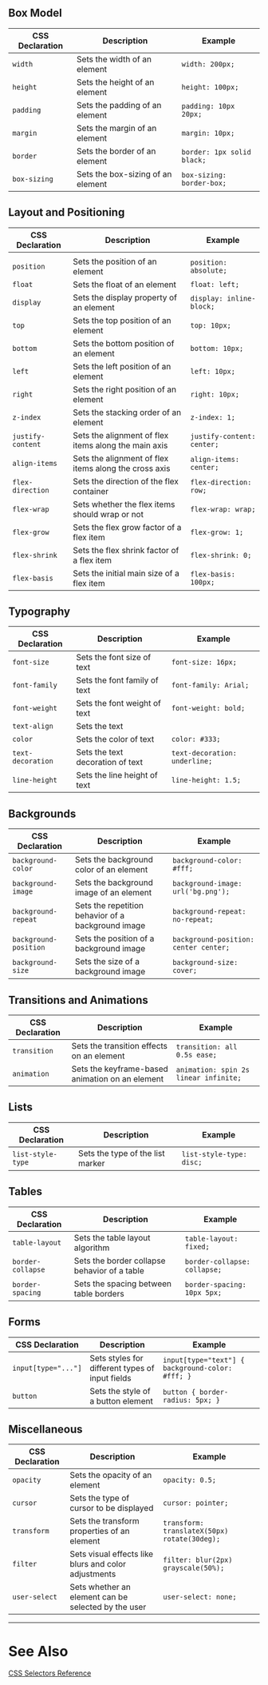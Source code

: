 
## Box Model
| CSS Declaration | Description                       | Example                    |
| --------------- | --------------------------------- | -------------------------- |
| `width`         | Sets the width of an element      | `width: 200px;`            |
| `height`        | Sets the height of an element     | `height: 100px;`           |
| `padding`       | Sets the padding of an element    | `padding: 10px 20px;`      |
| `margin`        | Sets the margin of an element     | `margin: 10px;`            |
| `border`        | Sets the border of an element     | `border: 1px solid black;` |
| `box-sizing`    | Sets the box-sizing of an element | `box-sizing: border-box;`  |

## Layout and Positioning
| CSS Declaration   | Description                                           | Example                    |
| ----------------- | ----------------------------------------------------- | -------------------------- |
|                   |                                                       |                            |
| `position`        | Sets the position of an element                       | `position: absolute;`      |
| `float`           | Sets the float of an element                          | `float: left;`             |
| `display`         | Sets the display property of an element               | `display: inline-block;`   |
| `top`             | Sets the top position of an element                   | `top: 10px;`               |
| `bottom`          | Sets the bottom position of an element                | `bottom: 10px;`            |
| `left`            | Sets the left position of an element                  | `left: 10px;`              |
| `right`           | Sets the right position of an element                 | `right: 10px;`             |
| `z-index`         | Sets the stacking order of an element                 | `z-index: 1;`              |
| `justify-content` | Sets the alignment of flex items along the main axis  | `justify-content: center;` |
| `align-items`     | Sets the alignment of flex items along the cross axis | `align-items: center;`     |
| `flex-direction`  | Sets the direction of the flex container              | `flex-direction: row;`     |
| `flex-wrap`       | Sets whether the flex items should wrap or not        | `flex-wrap: wrap;`         |
| `flex-grow`       | Sets the flex grow factor of a flex item              | `flex-grow: 1;`            |
| `flex-shrink`     | Sets the flex shrink factor of a flex item            | `flex-shrink: 0;`          |
| `flex-basis`      | Sets the initial main size of a flex item             | `flex-basis: 100px;`       |

## Typography
| CSS Declaration   | Description                      | Example                       |
| ----------------- | -------------------------------- | ----------------------------- |
| `font-size`       | Sets the font size of text       | `font-size: 16px;`            |
| `font-family`     | Sets the font family of text     | `font-family: Arial;`         |
| `font-weight`     | Sets the font weight of text     | `font-weight: bold;`          |
| `text-align`      | Sets the text                    |                               |
| `color`           | Sets the color of text           | `color: #333;`                |
| `text-decoration` | Sets the text decoration of text | `text-decoration: underline;` |
| `line-height`     | Sets the line height of text     | `line-height: 1.5;`           |

## Backgrounds
| CSS Declaration       | Description                                        | Example                               |
| --------------------- | -------------------------------------------------- | ------------------------------------- |
| `background-color`    | Sets the background color of an element            | `background-color: #fff;`             |
| `background-image`    | Sets the background image of an element            | `background-image: url('bg.png');`    |
| `background-repeat`   | Sets the repetition behavior of a background image | `background-repeat: no-repeat;`       |
| `background-position` | Sets the position of a background image            | `background-position: center center;` |
| `background-size`     | Sets the size of a background image                | `background-size: cover;`             |

## Transitions and Animations
| CSS Declaration | Description                                     | Example                               |
| --------------- | ----------------------------------------------- | ------------------------------------- |
| `transition`    | Sets the transition effects on an element       | `transition: all 0.5s ease;`          |
| `animation`     | Sets the keyframe-based animation on an element | `animation: spin 2s linear infinite;` |

## Lists
| CSS Declaration   | Description                      | Example                  |
| ----------------- | -------------------------------- | ------------------------ |
| `list-style-type` | Sets the type of the list marker | `list-style-type: disc;` |

## Tables
| CSS Declaration   | Description                                  | Example                      |
| ----------------- | -------------------------------------------- | ---------------------------- |
| `table-layout`    | Sets the table layout algorithm              | `table-layout: fixed;`       |
| `border-collapse` | Sets the border collapse behavior of a table | `border-collapse: collapse;` |
| `border-spacing`  | Sets the spacing between table borders       | `border-spacing: 10px 5px;`  |

## Forms
| CSS Declaration     | Description                                     | Example                                          |
| ------------------- | ----------------------------------------------- | ------------------------------------------------ |
| `input[type="..."]` | Sets styles for different types of input fields | `input[type="text"] { background-color: #fff; }` |
| `button`            | Sets the style of a button element              | `button { border-radius: 5px; }`                 |

## Miscellaneous
| CSS Declaration | Description                                          | Example                                      |
| --------------- | ---------------------------------------------------- | -------------------------------------------- |
| `opacity`       | Sets the opacity of an element                       | `opacity: 0.5;`                              |
| `cursor`        | Sets the type of cursor to be displayed              | `cursor: pointer;`                           |
| `transform`     | Sets the transform properties of an element          | `transform: translateX(50px) rotate(30deg);` |
| `filter`        | Sets visual effects like blurs and color adjustments | `filter: blur(2px) grayscale(50%);`          |
| `user-select`   | Sets whether an element can be selected by the user  | `user-select: none;`                         |


---
# See Also

[CSS Selectors Reference](https://www.w3schools.com/cssref/css_selectors.php)
